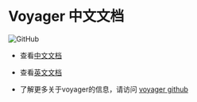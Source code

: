 # Voyager 中文文档

![GitHub](https://img.shields.io/github/license/tu6ge/voyager-doc-zh-CN)

- 查看[中文文档](http://doc.laravel-voyager.cn/)
- 查看[英文文档](https://voyager-docs.devdojo.com/)

- 了解更多关于voyager的信息，请访问
[voyager github](https://github.com/the-control-group/voyager)
